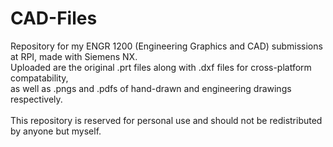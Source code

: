 # CAD-Files
Repository for my ENGR 1200 (Engineering Graphics and CAD) submissions at RPI, made with Siemens NX.\
Uploaded are the original .prt files along with .dxf files for cross-platform compatability,\
as well as .pngs and .pdfs of hand-drawn and engineering drawings respectively.\
\
This repository is reserved for personal use and should not be redistributed by anyone but myself. 
